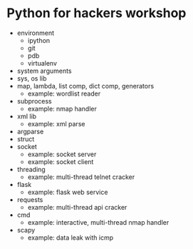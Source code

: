 # Python for hackers workshop

- environment
    - ipython
    - git
    - pdb
    - virtualenv
- system arguments
- sys, os lib
- map, lambda, list comp, dict comp, generators
    - example: wordlist reader
- subprocess
    - example: nmap handler
- xml lib
    - example: xml parse
- argparse
- struct
- socket
    - example: socket server
    - example: socket client
- threading
    - example: multi-thread telnet cracker
- flask
    - example: flask web service
- requests
    - example: multi-thread api cracker
- cmd
    - example: interactive, multi-thread nmap handler
- scapy
    - example: data leak with icmp